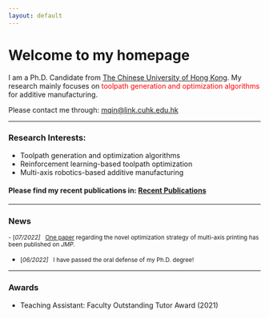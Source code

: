 ```yaml
---
layout: default
---
```


# **Welcome to my homepage**

I am a Ph.D. Candidate from [The Chinese University of Hong Kong](https://www.cuhk.edu.hk/english/index.html). My research mainly focuses on <font color=red> toolpath generation and optimization algorithms </font> for additive manufacturing. 

Please contact me through: mqin@link.cuhk.edu.hk

---
### **Research Interests:**
- Toolpath generation and optimization algorithms
- Reinforcement learning-based toolpath optimization
- Multi-axis robotics-based additive manufacturing

#### Please find my recent publications in: <font color=red> [Recent Publications](./selected_publications.html) </font>

---
### News
<small> - [*07/2022]* &nbsp; [One paper](https://doi.org/10.1016/j.jmapro.2022.07.024) regarding the novel optimization strategy of multi-axis printing has been published on *JMP*.    
- [*06/2022]* &nbsp; I have passed the oral defense of my Ph.D. degree!</small>
---
### Awards
- Teaching Assistant: Faculty Outstanding Tutor Award (2021) 



